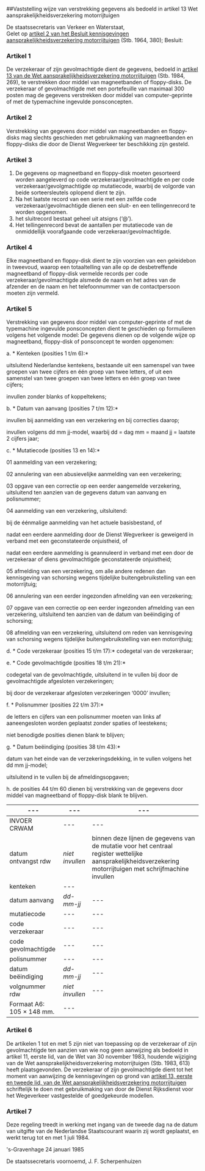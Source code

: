 <meta http-equiv='Content-Type' content='text/html; charset=utf-8' />

##Vaststelling wijze van verstrekking gegevens als bedoeld in artikel 13 Wet aansprakelijkheidsverzekering motorrijtuigen

De staatssecretaris van Verkeer en Waterstaat,  
Gelet op [artikel 2 van het Besluit kennisgevingen aansprakelijkheidsverzekering motorrijtuigen](../../../../../../../../../../../../../../AMvB/besluit/kennisgevingen/aansprakelijkheidsverzekering/motorrijtuigen/BWBR0002459/README.md) (Stb. 1964, 380);
Besluit:    

### Artikel  1  

De verzekeraar of zijn gevolmachtigde dient de gegevens, bedoeld in [artikel 13 van de Wet aansprakelijkheidsverzekering motorrijtuigen](../../../../../../../../../../../../../../wet/wet/aansprakelijkheidsverzekering/motorrijtuigen/BWBR0002415/README.md) (Stb. 1984, 269), te verstrekken door middel van magneetbanden of floppy-disks. De verzekeraar of gevolmachtigde met een portefeuille van maximaal 300 posten mag de gegevens verstrekken door middel van computer-geprinte of met de typemachine ingevulde ponsconcepten. 

### Artikel  2  

Verstrekking van gegevens door middel van magneetbanden en floppy-disks mag slechts geschieden met gebruikmaking van magneetbanden en floppy-disks die door de Dienst Wegverkeer ter beschikking zijn gesteld. 

### Artikel  3  

1.  De gegevens op magneetband en floppy-disk moeten gesorteerd worden aangeleverd op code verzekeraar/gevolmachtigde en per code verzekeraar/gevolgmachtigde op mutatiecode, waarbij de volgorde van beide sorteersleutels oplopend dient te zijn.   
2.  Na het laatste record van een serie met een zelfde code verzekeraar/gevolmachtigde dienen een sluit- en een tellingenrecord te worden opgenomen.   
3.  het sluitrecord bestaat geheel uit atsigns (‘@’).   
4.  Het tellingenrecord bevat de aantallen per mutatiecode van de onmiddellijk voorafgaande code verzekeraar/gevolmachtigde.  

### Artikel  4  

Elke magneetband en floppy-disk dient te zijn voorzien van een geleidebon in tweevoud, waarop een totaaltelling van alle op de desbetreffende magneetband of floppy-disk vermelde records per code verzekeraar/gevolmachtigde alsmede de naam en het adres van de afzender en de naam en het telefoonnummer van de contactpersoon moeten zijn vermeld. 

### Artikel  5  

Verstrekking van gegevens door middel van computer-geprinte of met de typemachine ingevulde ponsconcepten dient te geschieden op formulieren volgens het volgende model: De gegevens dienen op de volgende wijze op magneetband, floppy-disk of ponsconcept te worden opgenomen: 

a. * Kenteken (posities 1 t/m 6):* 

uitsluitend Nederlandse kentekens, bestaande uit een samenspel van twee groepen van twee cijfers en één groep van twee letters, of uit een samenstel van twee groepen van twee letters en één groep van twee cijfers;  

invullen zonder blanks of koppeltekens;  

b. * Datum van aanvang (posities 7 t/m 12):* 

invullen bij aanmelding van een verzekering en bij correcties daarop;  

invullen volgens dd mm jj-model, waarbij  dd = dag mm = maand jj = laatste 2 cijfers jaar;  

c. * Mutatiecode (posities 13 en 14):* 

01 aanmelding van een verzekering;

02 annulering van een abusievelijke aanmelding van een verzekering;

03 opgave van een correctie op een eerder aangemelde verzekering, uitsluitend ten aanzien van de gegevens datum van aanvang en polisnummer;

04 aanmelding van een verzekering, uitsluitend: 

bij de éénmalige aanmelding van het actuele basisbestand, of  

nadat een eerdere aanmelding door de Dienst Wegverkeer is geweigerd in verband met een geconstateerde onjuistheid, of  

nadat een eerdere aanmelding is geannuleerd in verband met een door de verzekeraar of diens gevolmachtigde geconstateerde onjuistheid;  

05 afmelding van een verzekering, om alle andere redenen dan kennisgeving van schorsing wegens tijdelijke buitengebruikstelling van een motorrijtuig;

06 annulering van een eerder ingezonden afmelding van een verzekering;

07 opgave van een correctie op een eerder ingezonden afmelding van een verzekering, uitsluitend ten aanzien van de datum van beëindiging of schorsing;

08 afmelding van een verzekering, uitsluitend om reden van kennisgeving van schorsing wegens tijdelijke buitengebruikstelling van een motorrijtuig;

d. * Code verzekeraar (posities 15 t/m 17):* codegetal van de verzekeraar;

e. * Code gevolmachtigde (posities 18 t/m 21):* 

codegetal van de gevolmachtigde, uitsluitend in te vullen bij door de gevolmachtigde afgesloten verzekeringen;  

bij door de verzekeraar afgesloten verzekeringen ‘0000’ invullen;  

f. * Polisnummer (posities 22 t/m 37):* 

de letters en cijfers van een polisnummer moeten van links af aaneengesloten worden geplaatst zonder spaties of leestekens;  

niet benodigde posities dienen blank te blijven;  

g. * Datum beëindiging (posities 38 t/m 43):* 

datum van het einde van de verzekeringsdekking, in te vullen volgens het dd mm jj-model;  

uitsluitend in te vullen bij de afmeldingsopgaven;  

h. de posities 44 t/m 60 dienen bij verstrekking van de gegevens door middel van magneetband of floppy-disk blank te blijven. 

| --- | --- | --- |
|---|---|---|
|INVOER CRWAM | --- | --- |
|datum ontvangst rdw | *niet invullen*  |binnen deze lijnen de gegevens van de mutatie voor het centraal register wettelijke aansprakelijkheidsverzekering motorrijtuigen met schrijfmachine invullen |
|kenteken | --- |
|datum aanvang | *dd-mm-jj*  | --- |
|mutatiecode | --- | --- |
|code verzekeraar | --- | --- |
|code gevolmachtigde | --- | --- |
|polisnummer | --- | --- |
|datum beëindiging | *dd-mm-jj*  | --- |
|volgnummer rdw | *niet invullen*  | --- |
|Formaat A6: 105 × 148 mm. | --- |

### Artikel  6  

De artikelen 1 tot en met 5 zijn niet van toepassing op de verzekeraar of zijn gevolmachtigde ten aanzien van wie nog geen aanwijzing als bedoeld in artikel 11, eerste lid, van de Wet van 30 november 1983, houdende wijziging van de Wet aansprakelijkheidsverzekering motorrijtuigen (Stb. 1983, 613) heeft plaatsgevonden. De verzekeraar of zijn gevolmachtigde dient tot het moment van aanwijzing de kennisgevingen op grond van [artikel 13, eerste en tweede lid, van de Wet aansprakelijkheidsverzekering motorrijtuigen](../../../../../../../../../../../../../../wet/wet/aansprakelijkheidsverzekering/motorrijtuigen/BWBR0002415/README.md) schriftelijk te doen met gebruikmaking van door de Dienst Rijksdienst voor het Wegeverkeer vastgestelde of goedgekeurde modellen. 

### Artikel  7  

Deze regeling treedt in werking met ingang van de tweede dag na de datum van uitgifte van de Nederlandse Staatscourant waarin zij wordt geplaatst, en werkt terug tot en met 1 juli 1984. 

's-Gravenhage 
24 januari 1985    

De 
staatssecretaris voornoemd, 
J. F. Scherpenhuizen      

